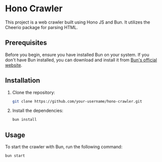 # Hono Crawler

This project is a web crawler built using Hono JS and Bun. It utilizes the Cheerio package for parsing HTML.

## Prerequisites

Before you begin, ensure you have installed Bun on your system. If you don't have Bun installed, you can download and install it from [Bun's official website](https://bun.sh/).

## Installation

1. Clone the repository:

    ```bash
    git clone https://github.com/your-username/hono-crawler.git
    ```

2. Install the dependencies:

    ```bash
    bun install
    ```

## Usage

To start the crawler with Bun, run the following command:

```bash
bun start